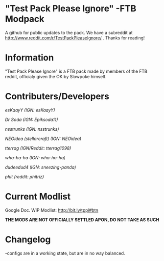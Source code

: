 "Test Pack Please Ignore" -FTB Modpack
===============

A github for public updates to the pack. We have a subreddit at http://www.reddit.com/r/TestPackPleaseIgnore/ . Thanks for reading!

Information
===============
"Test Pack Please Ignore" is a FTB pack made by members of the FTB reddit, officialy given the OK by Slowpoke himself.

Contributers/Developers
===============

_esKaayY (IGN: esKaayY)_

_Dr Soda (IGN: Epiksoda11)_

_nsstrunks (IGN: nsstrunks)_

_NEOidea (stellarcraft) (IGN: NEOidea)_

_tterrag (IGN/Reddit: tterrag1098)_

_wha-ha-ha (IGN: wha-ha-ha)_

_dudeedud4 (IGN: sneezing-panda)_

_phit (reddit: phitriz)_

Current Modlist
===============
Google Doc. WIP Modlist: http://bit.ly/tppi#btn

**THE MODS ARE NOT OFFICIALLY SETTLED APON, DO NOT TAKE AS SUCH**

Changelog
===============

-configs are in a working state, but are in no way balanced.
